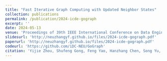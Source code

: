 ```yaml
---
title: "Fast Iterative Graph Computing with Updated Neighbor States"
collection: publications
permalink: /publication/2024-icde-gograph
excerpt: ''
date: 2024-05-13
venue: 'Proceedings of 39th IEEE International Conference on Data Engineering (ICDE 2024)'
slidesurl: 'http://neuzhangyf.github.io/files/2024-icde-gograph.pdf'
paperurl: 'http://neuzhangyf.github.io/files/2024-icde-gograph.pdf'
codeurl: 'https://github.com/iDC-NEU/GoGraph'
citation: 'Yijie Zhou, Shufeng Gong, Feng Yao, Hanzhang Chen, Song Yu, Pengxi Liu, Yanfeng Zhang, Ge Yu, and Jeffery Xu Yu. &quot;Fast Iterative Graph Computing with Updated Neighbor States.&quot; <i>Proceedings of 39th IEEE International Conference on Data Engineering (ICDE 2024)</i>, Utrecht, Netherlands, 2024.'
---
```

